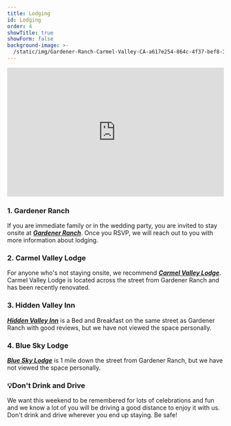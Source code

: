 ```yaml
---
title: Lodging
id: Lodging
order: 4
showTitle: true
showForm: false
background-image: >-
  /static/img/Gardener-Ranch-Carmel-Valley-CA-a617e254-864c-4f37-bef8-3db5a2f7838c-97450e389c42885476f1fbe9bc5bca5a.jpg
---
```

<div style="width: 100%; overflow: hidden; height: 300px;">
  <iframe 
    src="https://www.google.com/maps/d/embed?mid=14q8eMzZWvkXJdxF6iSPgz1wd3Rtvcvw4&hl=en"
     width="100%"
     height="600"
     frameborder="0"
     style="border:0; margin-top: -150px;">
  </iframe>
</div>

### 1. Gardener Ranch

If you are immediate family or in the wedding party, you are invited to stay onsite at ***[Gardener Ranch](https://www.gardenerranch.com/weddings-accommodations.htm)***.  Once you RSVP, we will reach out to you with more information about lodging.

### 2. Carmel Valley Lodge

For anyone who's not staying onsite, we recommend ***[Carmel Valley Lodge](https://www.valleylodge.com/?utm_source=google&utm_medium=GMB)***.  Carmel Valley Lodge is located across the street from Gardener Ranch and has been recently renovated.

### 3. Hidden Valley Inn

***[Hidden Valley Inn](https://visithiddenvalleyinn.com/)*** is a Bed and Breakfast on the same street as Gardener Ranch with good reviews, but we have not viewed the space personally.

### 4. Blue Sky Lodge

***[Blue Sky Lodge](https://blueskylodge.com/)*** is 1 mile down the street from Gardener Ranch, but we have not viewed the space personally.

### 💡Don't Drink and Drive

We want this weekend to be remembered for lots of celebrations and fun and we know a lot of you will be driving a good distance to enjoy it with us.  Don't drink and drive wherever you end up staying.  Be safe!
